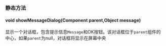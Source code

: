 ### 静态方法
#### void showMessageDialog(Component parent,Object message)
显示一个对话框，包含提示信息`Message`和OK按钮。该对话框位于`parent`组件的中心，如果`parent`为null，对话框将显示在屏幕中央